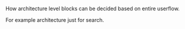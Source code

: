How architecture level blocks can be decided based on entire userflow. 

For example architecture just for search.